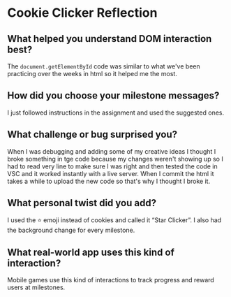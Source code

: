 # Cookie Clicker Reflection

## What helped you understand DOM interaction best?
The `document.getElementById` code was similar to what we've been practicing over the weeks in html so it helped me the most.

## How did you choose your milestone messages?
I just followed instructions in the assignment and used the suggested ones.

## What challenge or bug surprised you?
When I was debugging and adding some of my creative ideas I thought I broke something in tge code because my changes weren't showing up so I had to read very line to make sure I was right and then tested the code in VSC and it worked instantly with a live server. When I commit the html it takes a while to upload the new code so that's why I thought I broke it.

## What personal twist did you add?
I used the ⭐️ emoji instead of cookies and called it “Star Clicker”. I also had the background change for every milestone.

## What real-world app uses this kind of interaction?
Mobile games use this kind of interactions to track progress and reward users at milestones.

